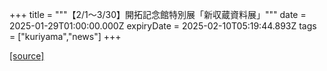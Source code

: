 +++
title = """【2/1～3/30】開拓記念館特別展「新収蔵資料展」"""
date = 2025-01-29T01:00:00.000Z
expiryDate = 2025-02-10T05:19:44.893Z
tags = ["kuriyama","news"]
+++


[[source]](https://www.town.kuriyama.hokkaido.jp/soshiki/55/30111.html)
